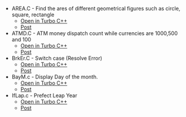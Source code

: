 * AREA.C - Find the ares of different geometrical figures such as circle, square, rectangle
    * [Open in Turbo C++](http://www.developerinsider.in/assets/pages/runturbocpp.html?run=turbocpp:~developerinsider.in~https://github.com/developerinsider/C-Programming-Example/blob/master/If-else-switch/AREA.C?raw=true~AREAM.C)
    * [Post](http://www.developerinsider.in/2016/04/09/find-the-ares-of-different-geometrical-figures-such-as-circle-square-rectangle/)
* ATMD.C - ATM money dispatch count while currencies are 1000,500 and 100
    * [Open in Turbo C++](http://www.developerinsider.in/assets/pages/runturbocpp.html?run=turbocpp:~developerinsider.in~https://github.com/developerinsider/C-Programming-Example/blob/master/If-else-switch/ATMD.C?raw=true~ATMD.C)
    * [Post](http://www.developerinsider.in/2016/04/09/atm-money-dispatch-count-while-currencies-are-1000-500-and-100/)
* BrkEr.C - Switch case (Resolve Error)
    * [Open in Turbo C++](http://www.developerinsider.in/assets/pages/runturbocpp.html?run=turbocpp:~developerinsider.in~https://github.com/developerinsider/C-Programming-Example/blob/master/If-else-switch/BrkEr.c?raw=true~BRKER.C)
    * [Post](http://www.developerinsider.in/2016/04/09/switch-case-resolve-error-in-program-c-language-programming/)
* BayM.c - Display Day of the month.
    * [Open in Turbo C++](http://www.developerinsider.in/assets/pages/runturbocpp.html?run=turbocpp:~developerinsider.in~https://github.com/developerinsider/C-Programming-Example/blob/master/If-else-switch/DayM.c?raw=true~DAYM.C)
    * [Post](http://www.developerinsider.in/2016/04/09/display-day-for-the-entered-date-by-user-c-language-programming/)
* IfLap.c - Prefect Leap Year
    * [Open in Turbo C++](http://www.developerinsider.in/assets/pages/runturbocpp.html?run=turbocpp:~developerinsider.in~https://github.com/developerinsider/C-Programming-Example/blob/master/If-else-switch/IfLap.c?raw=true~IFLEP.C)
    * [Post](http://www.developerinsider.in/2016/04/09/find-leap-year-c-language-programming/)
    